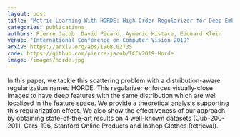 ```yaml
---
layout: post
title: "Metric Learning With HORDE: High-Order Regularizer for Deep Embeddings"
categories: publications
authors: Pierre Jacob, David Picard, Aymeric Histace, Edouard Klein 
venue: "International Conference on Computer Vision 2019"
arxiv: https://arxiv.org/abs/1908.02735
code: https://github.com/pierre-jacob/ICCV2019-Horde
image: /images/horde.jpg
---
```


In this paper, we tackle this scattering problem with a distribution-aware regularization named HORDE. This regularizer enforces visually-close images to have deep features with the same distribution which are well localized in the feature space. We provide a theoretical analysis supporting this regularization effect. We also show the effectiveness of our approach by obtaining state-of-the-art results on 4 well-known datasets (Cub-200-2011, Cars-196, Stanford Online Products and Inshop Clothes Retrieval). 
